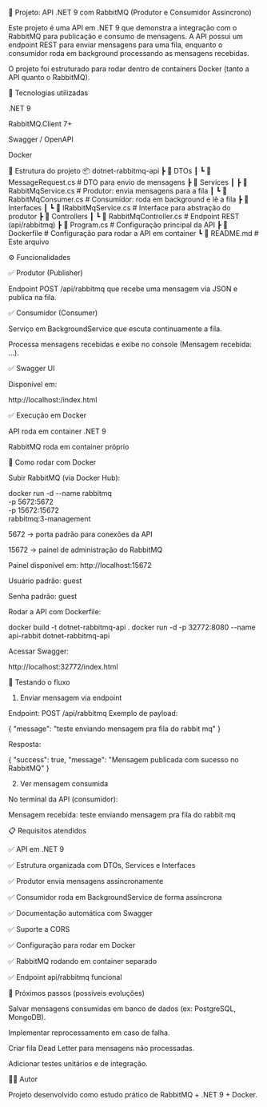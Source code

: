 📌 Projeto: API .NET 9 com RabbitMQ (Produtor e Consumidor Assíncrono)

Este projeto é uma API em .NET 9 que demonstra a integração com o RabbitMQ para publicação e consumo de mensagens.
A API possui um endpoint REST para enviar mensagens para uma fila, enquanto o consumidor roda em background processando as mensagens recebidas.

O projeto foi estruturado para rodar dentro de containers Docker (tanto a API quanto o RabbitMQ).

🚀 Tecnologias utilizadas

.NET 9

RabbitMQ.Client 7+

Swagger / OpenAPI

Docker

📂 Estrutura do projeto
📦 dotnet-rabbitmq-api
 ┣ 📂 DTOs
 ┃ ┗ 📄 MessageRequest.cs       # DTO para envio de mensagens
 ┣ 📂 Services
 ┃ ┣ 📄 RabbitMqService.cs  # Produtor: envia mensagens para a fila
 ┃ ┗ 📄 RabbitMqConsumer.cs # Consumidor: roda em background e lê a fila
 ┣ 📂 Interfaces
 ┃ ┗ 📄 IRabbitMqService.cs # Interface para abstração do produtor
 ┣ 📄 Controllers
 ┃ ┗ 📄 RabbitMqController.cs # Endpoint REST (api/rabbitmq)
 ┣ 📄 Program.cs             # Configuração principal da API
 ┣ 📄 Dockerfile             # Configuração para rodar a API em container
 ┗ 📄 README.md              # Este arquivo

⚙️ Funcionalidades

✅ Produtor (Publisher)

Endpoint POST /api/rabbitmq que recebe uma mensagem via JSON e publica na fila.

✅ Consumidor (Consumer)

Serviço em BackgroundService que escuta continuamente a fila.

Processa mensagens recebidas e exibe no console (Mensagem recebida: ...).

✅ Swagger UI

Disponível em:

http://localhost:<porta-da-api>/index.html


✅ Execução em Docker

API roda em container .NET 9

RabbitMQ roda em container próprio

🐳 Como rodar com Docker

Subir RabbitMQ (via Docker Hub):

docker run -d --name rabbitmq \
  -p 5672:5672 \
  -p 15672:15672 \
  rabbitmq:3-management


5672 → porta padrão para conexões da API

15672 → painel de administração do RabbitMQ

Painel disponível em: http://localhost:15672

Usuário padrão: guest

Senha padrão: guest

Rodar a API com Dockerfile:

docker build -t dotnet-rabbitmq-api .
docker run -d -p 32772:8080 --name api-rabbit dotnet-rabbitmq-api


Acessar Swagger:

http://localhost:32772/index.html

📡 Testando o fluxo
1. Enviar mensagem via endpoint

Endpoint: POST /api/rabbitmq
Exemplo de payload:

{
  "message": "teste enviando mensagem pra fila do rabbit mq"
}


Resposta:

{
  "success": true,
  "message": "Mensagem publicada com sucesso no RabbitMQ"
}

2. Ver mensagem consumida

No terminal da API (consumidor):

Mensagem recebida: teste enviando mensagem pra fila do rabbit mq

📋 Requisitos atendidos

✅ API em .NET 9

✅ Estrutura organizada com DTOs, Services e Interfaces

✅ Produtor envia mensagens assincronamente

✅ Consumidor roda em BackgroundService de forma assíncrona

✅ Documentação automática com Swagger

✅ Suporte a CORS

✅ Configuração para rodar em Docker

✅ RabbitMQ rodando em container separado

✅ Endpoint api/rabbitmq funcional

📜 Próximos passos (possíveis evoluções)

Salvar mensagens consumidas em banco de dados (ex: PostgreSQL, MongoDB).

Implementar reprocessamento em caso de falha.

Criar fila Dead Letter para mensagens não processadas.

Adicionar testes unitários e de integração.

👨‍💻 Autor

Projeto desenvolvido como estudo prático de RabbitMQ + .NET 9 + Docker.
